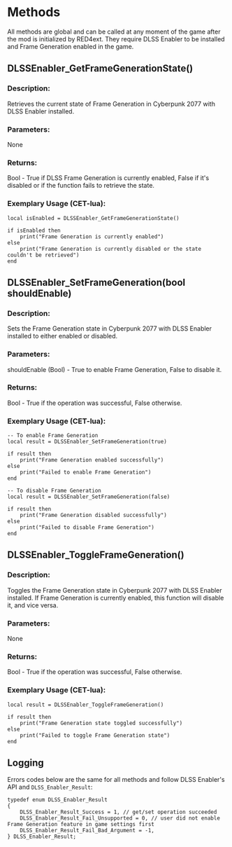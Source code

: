 # Methods

All methods are global and can be called at any moment of the game after the mod is initialized by RED4ext. They require DLSS Enabler to be installed and Frame Generation enabled in the game.

## DLSSEnabler_GetFrameGenerationState()

### Description:
Retrieves the current state of Frame Generation in Cyberpunk 2077 with DLSS Enabler installed.

### Parameters:
None

### Returns:
Bool - True if DLSS Frame Generation is currently enabled, False if it's disabled or if the function fails to retrieve the state.

### Exemplary Usage (CET-lua):
```
local isEnabled = DLSSEnabler_GetFrameGenerationState()

if isEnabled then
    print("Frame Generation is currently enabled")
else
    print("Frame Generation is currently disabled or the state couldn't be retrieved")
end
```

## DLSSEnabler_SetFrameGeneration(bool shouldEnable)

### Description:
Sets the Frame Generation state in Cyberpunk 2077 with DLSS Enabler installed to either enabled or disabled.

### Parameters:
shouldEnable (Bool) - True to enable Frame Generation, False to disable it.

### Returns:
Bool - True if the operation was successful, False otherwise.

### Exemplary Usage (CET-lua):
```
-- To enable Frame Generation
local result = DLSSEnabler_SetFrameGeneration(true)

if result then
    print("Frame Generation enabled successfully")
else
    print("Failed to enable Frame Generation")
end
```

```
-- To disable Frame Generation
local result = DLSSEnabler_SetFrameGeneration(false)

if result then
    print("Frame Generation disabled successfully")
else
    print("Failed to disable Frame Generation")
end
```

## DLSSEnabler_ToggleFrameGeneration()

### Description:
Toggles the Frame Generation state in Cyberpunk 2077 with DLSS Enabler installed. If Frame Generation is currently enabled, this function will disable it, and vice versa.

### Parameters:
None

### Returns:
Bool - True if the operation was successful, False otherwise.

### Exemplary Usage (CET-lua):
```
local result = DLSSEnabler_ToggleFrameGeneration()

if result then
    print("Frame Generation state toggled successfully")
else
    print("Failed to toggle Frame Generation state")
end
```

## Logging
Errors codes below are the same for all methods and follow DLSS Enabler's API and `DLSS_Enabler_Result`:
```
﻿typedef enum DLSS_Enabler_Result
{
    DLSS_Enabler_Result_Success = 1, // get/set operation succeeded
    DLSS_Enabler_Result_Fail_Unsupported = 0, // user did not enable Frame Generation feature in game settings first
    DLSS_Enabler_Result_Fail_Bad_Argument = -1,
} DLSS_Enabler_Result;
```
